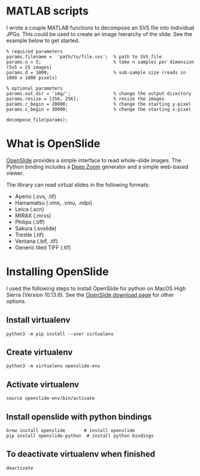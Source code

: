 # MATLAB scripts

I wrote a couple MATLAB functions to decompose an SVS file into individual JPGs. This could be used to create an image hierarchy of the slide. See the example below to get started.

```
% required parameters
params.filename =  'path/to/file.svs';  % path to SVS file
params.n = 5;                           % take n samples per dimension (5x5 = 25 images)
params.d = 1000;                        % sub-sample size (reads in 1000 x 1000 pixels)

% optional parameters
params.out_dir = 'img/';                % change the output directory
params.resize = [256, 256];             % resize the images
params.r_begin = 20000;                 % change the starting y-pixel
params.c_begin = 30000;                 % change the starting x-pixel

decompose_file(params);
```

# What is OpenSlide
[OpenSlide](https://openslide.org/) provides a simple interface to read whole-slide images.
The Python binding includes a [Deep Zoom](https://docs.microsoft.com/en-us/previous-versions/windows/silverlight/dotnet-windows-silverlight/cc645050(v=vs.95)) generator and a simple web-based viewer.

The library can read virtual slides in the following formats:
- Aperio (.svs, .tif)
- Hamamatsu (.vms, .vmu, .ndpi)
- Leica (.scn)
- MIRAX (.mrxs)
- Philips (.tiff)
- Sakura (.svslide)
- Trestle (.tif)
- Ventana (.bif, .tif)
- Generic tiled TIFF (.tif)

# Installing OpenSlide
I used the following steps to install OpenSlide for python on MacOS High Sierra (Version 10.13.6).
See the [OpenSlide download page](https://openslide.org/download/) for other options.

## Install virtualenv
```
python3 -m pip install --user virtualenv
```

## Create virtualenv
```
python3 -m virtualenv openslide-env
```

## Activate virtualenv
```
source openslide-env/bin/activate
```

## Install openslide with python bindings
```
brew install openslide		 # install openslide 
pip install openslide-python  # install python bindings
```

## To deactivate virtualenv when finished
```
deactivate
```
